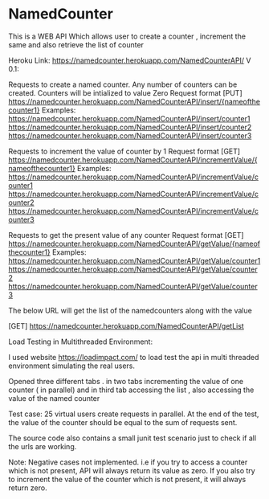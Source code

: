 # NamedCounter
This  is a WEB API Which allows user to create a counter , increment the same and also retrieve the list of counter

Heroku Link: https://namedcounter.herokuapp.com/NamedCounterAPI/
V 0.1: 

Requests to create a named counter. 
Any number of counters can be created. Counters will be intialized to value Zero
Request format [PUT] https://namedcounter.herokuapp.com/NamedCounterAPI/insert/{nameofthecounter1}
  Examples: 
  https://namedcounter.herokuapp.com/NamedCounterAPI/insert/counter1
  https://namedcounter.herokuapp.com/NamedCounterAPI/insert/counter2
  https://namedcounter.herokuapp.com/NamedCounterAPI/insert/counter3


Requests to increment the value of counter by 1
Request format [GET] https://namedcounter.herokuapp.com/NamedCounterAPI/incrementValue/{nameofthecounter1}
  Examples: 
  https://namedcounter.herokuapp.com/NamedCounterAPI/incrementValue/counter1
  https://namedcounter.herokuapp.com/NamedCounterAPI/incrementValue/counter2
  https://namedcounter.herokuapp.com/NamedCounterAPI/incrementValue/counter3


Requests to get the present value of any counter
Request format [GET] https://namedcounter.herokuapp.com/NamedCounterAPI/getValue/{nameofthecounter1}
  Examples:   
  https://namedcounter.herokuapp.com/NamedCounterAPI/getValue/counter1
  https://namedcounter.herokuapp.com/NamedCounterAPI/getValue/counter2
  https://namedcounter.herokuapp.com/NamedCounterAPI/getValue/counter3

The below URL will get the list of the namedcounters along with the value

  [GET] https://namedcounter.herokuapp.com/NamedCounterAPI/getList



Load Testing in Multithreaded Environment:

I used website https://loadimpact.com/ to load test the api in multi threaded environment simulating the real users.

Opened three different tabs . in two tabs incrementing the value of one counter ( in parallel) and in third tab accessing the list , also accessing the value of the named counter

Test case: 25 virtual users create requests in parallel. At the end of the test, the value of the counter should be equal to the sum of requests sent. 

The source code also contains a small junit test scenario just to check if all the urls are working.

Note: Negative cases not implemented. i.e if you try to access a counter which is not present, API will always return its  value as zero. If you also try to increment the value of the counter which is not present, it will always return zero. 
